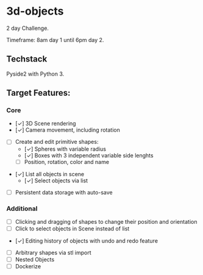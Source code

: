 # 3d-objects

2 day Challenge.

Timeframe: 8am day 1 until 6pm day 2.

## Techstack

Pyside2 with Python 3.

## Target Features:

### Core

 * [✓] 3D Scene rendering
 * [✓] Camera movement, including rotation
 * [ ] Create and edit primitive shapes:
    * [✓] Spheres with variable radius
    * [✓] Boxes with 3 independent variable side lenghts
    * [ ] Position, rotation, color and name
 * [✓] List all objects in scene
   * [✓] Select objects via list
 * [ ] Persistent data storage with auto-save

### Additional

 * [ ] Clicking and dragging of shapes to change their position and orientation
 * [ ] Click to select objects in Scene instead of list
 * [✓] Editing history of objects with undo and redo feature
 * [ ] Arbitrary shapes via stl import
 * [ ] Nested Objects
 * [ ] Dockerize